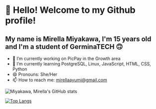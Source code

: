 # 👋 Hello! Welcome to my Github profile!
## My name is Mirella Miyakawa, I'm 15 years old and I'm a student of GerminaTECH 🙃

- 🔭 I’m currently working on PicPay in the Growth area
- 🌱 I’m currently learning PostgreSQL, Linux, JavaScript, HTML, CSS, Python
- 😄 Pronouns: She/Her
- 📫 How to reach me: mirellaayumi@gmail.com

![Miyakawa, Mirella's GitHub stats](https://github-readme-stats.vercel.app/api?username=MiyakawaMirella&show_icons=true&theme=tokyonight)

[![Top Langs](https://github-readme-stats.vercel.app/api/top-langs/?username=MiyakawaMirella&layout=compact)](https://github.com/anuraghazra/github-readme-stats)
